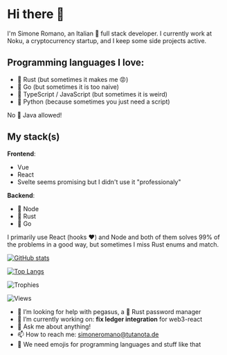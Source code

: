 # Hi there 👋

I'm Simone Romano, an Italian 🍕 full stack developer. I currently work at Noku, a cryptocurrency startup, and I keep some side projects active.

## Programming languages I love: 

* 🦀 Rust (but sometimes it makes me 😡)
* 🦫 Go (but sometimes it is too naive)
* 🔷 TypeScript / JavaScript (but sometimes it is weird)
* 🐍 Python (because sometimes you just need a script)

No 💩 Java allowed!

## My stack(s)

**Frontend**:

* Vue 
* React 
* Svelte seems promising but I didn't use it "professionaly"

**Backend**:

* 🔷 Node
* 🦀 Rust
* 🦫 Go

I primarily use React (hooks ❤️) and Node and both of them solves 99% of the problems in a good way, but sometimes I miss Rust enums and match.

[![GitHub stats](https://github-readme-stats.vercel.app/api?username=simoneromano96&show_icons=true&count_private=true&theme=dracula)](https://github.com/anuraghazra/github-readme-stats)

[![Top Langs](https://github-readme-stats.vercel.app/api/top-langs/?username=simoneromano96&theme=dracula)](https://github.com/anuraghazra/github-readme-stats)

![Trophies](https://github-profile-trophy.vercel.app/?username=simoneromano96&theme=dracula)

![Views](https://komarev.com/ghpvc/?username=simoneromano96&color=blueviolet)

- 🤔 I’m looking for help with pegasus, a 🦀 Rust password manager
- 🔭 I’m currently working on: **fix ledger integration** for web3-react
- 💬 Ask me about anything!
- 📫 How to reach me: simoneromano@tutanota.de
- 💭 We need emojis for programming languages and stuff like that


<!--
**simoneromano96/simoneromano96** is a ✨ _special_ ✨ repository because its `README.md` (this file) appears on your GitHub profile.

Here are some ideas to get you started:

- 🔭 I’m currently working on ...
- 🌱 I’m currently learning ...
- 👯 I’m looking to collaborate on ...
- 🤔 I’m looking for help with ...
- 💬 Ask me about ...
- 📫 How to reach me: ...
- 😄 Pronouns: ...
- ⚡ Fun fact: ...
-->
